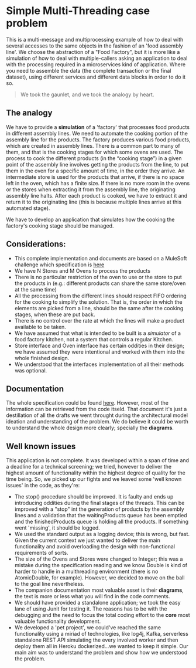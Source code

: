 # Simple Multi-Threading case problem

This is a multi-message and multiprocessing example of how to deal with several accesses to the same objects in the fashion of an 'food assembly line'. We choose the abstraction of a "Food Factory", but it is more like a simulation of how to deal with multiple-callers asking an application to deal with the processing required in a microservices kind of application. Where you need to assemble the data (the complete transaction or the final dataset), using different services and different data blocks in order to do it so.

> We took the gaunlet, and we took the analogy by heart.

## The analogy

We have to provide a **simulation** of a 'factory' that processes food products in different assembly lines. We need to automate the cooking portion of the assembly line for the products. The factory produces various food products, which are created in assembly lines. There is a common part to many of them, and that is the cooking stages for which some ovens are used. 
The process to cook the different products (in the “cooking stage”) in a given point of the assembly line involves getting the products from the line, to put them in the oven for a specific amount of time, in the order they arrive. An intermediate store is used for the products that arrive, if there is no space left in the oven, which has a finite size. If there is no more room in the ovens or the stores when extracting it from the assembly line, the originating assembly line halts. After each product is cooked, we have to extract it and return it to the originating line (this is because multiple lines arrive at this automated stage).

We have to develop an application that simulates how the cooking the factory's cooking stage should be managed.

## Considerations:

- This complete implementation and documents are based on a MuleSoft challenge which specification is [here](https://github.com/exemartinez/SimpleMultiThreadingExample/blob/master/documentation/MuleSoft_Specification.pdf)
- We have N Stores and M Ovens to process the products
- There is no particular restriction of the oven to use or the store to put the products in (e.g.: different products can share the same store/oven at the same time)
- All the processing from the different lines should respect FIFO ordering for the cooking to simplify the solution. That is, the order in which the elements are picked from a line, should be the same after the cooking stages, when these are put back.
- There is no control over the rate at which the lines will make a product available to be taken.
- We have assumed that what is intended to be built is a *simulator* of a food factory kitchen, not a system that controls a regular Kitchen.
- Store interface and Oven interface has certain oddities in their design; we have assumed they were intentional and worked with them into the whole finished design.
- We understood that the interfaces implementation of all their methods was optional.

## Documentation

The whole specification could be found [here](https://github.com/exemartinez/SimpleMultiThreadingExample/blob/master/documentation/Food%20Factory%20Architecture%20Model.pdf). However, most of the information can be retrieved from the code itseld. That document it's just a destillation of all the drafts we went throught during the architectural model ideation and understanding of the problem. We do believe it could be worth to understand the whole design more clearly; specially the **diagrams**.

## Well known issues 

This application is not complete. It was developed within a span of time and a deadline for a technical screening; we tried, however to deliver the highest amount of functionality within the highest degree of quality for the time being. So, we picked up our fights and we leaved some 'well known issues' in the code, as they're:

- The stop() procedure should be improved. It is faulty and ends up introducing oddities during the final stages of the threads. This can be improved with a "stop" int the generation of products by the assembly lines and a validation that the waitingProducts queue has been emptied and the finishedProducts queue is holding all the products. If something went 'missing', it should be logged.
- We used the standard output as a logging device; this is wrong, but fast. Given the current context we just wanted to deliver the main functionality and avoid overloading the design with non-functional requirements of sorts.
- The size of the Ovens and Stores were changed to Integer; this was a mistake during the specification reading and we know Double is kind of harder to handle in a multhreading environment (there is no AtomicDouble, for example). However, we decided to move on the ball to the goal line nevertheless.
- The companion documentation most valuable asset is their **diagrams**, the text is more or less what you will find in the code comments.
- We should have provided a standalone application; we took the easy lane of using Junit for testing it. The reasons has to be with the debugging and the need to focus the total coding effort to the **core** most valuable functionality development.
- We developed a 'pet project', we could've reached the same functionality using a miriad of technologies, like log4j, Kafka, serverless standalone REST API simulating the every involved worker and then deploy them all in Heroku dockerized...we wanted to keep it simple. Our main aim was to understand the problem and show how we understood the problem.


